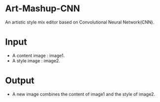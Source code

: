 # Art-Mashup-CNN
An artistic style mix editor based on Convolutional Neural Network(CNN).

# Input
* A content image : image1.
* A style image : image2.

# Output
* A new image combines the content of image1 and the style of image2.
